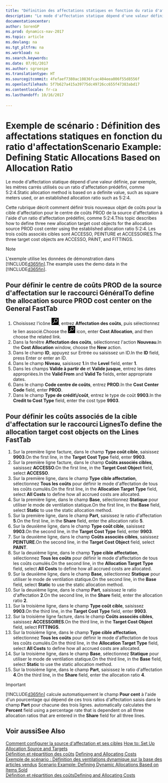 ```yaml
---
title: "Définition des affectations statiques en fonction du ratio d'affectation"
description: "Le mode d'affectation statique dépend d'une valeur définie, par exemple, les mètres carrés utilisés ou un ratio d'affectation prédéfini, comme 5:2:4."
documentationcenter: 
author: SorenGP
ms.prod: dynamics-nav-2017
ms.topic: article
ms.devlang: na
ms.tgt_pltfrm: na
ms.workload: na
ms.search.keywords: 
ms.date: 07/01/2017
ms.author: sgroespe
ms.translationtype: HT
ms.sourcegitcommit: 4fefaef7380ac10836fcac404eea006f55d8556f
ms.openlocfilehash: 5f7b627a415a39775dc49726cc655f47383abd17
ms.contentlocale: fr-ca
ms.lasthandoff: 10/16/2017

---
```

# <a name="scenario-example-defining-static-allocations-based-on-allocation-ratio"></a><span data-ttu-id="8dfdd-103">Exemple de scénario : Définition des affectations statiques en fonction du ratio d'affectation</span><span class="sxs-lookup"><span data-stu-id="8dfdd-103">Scenario Example: Defining Static Allocations Based on Allocation Ratio</span></span>
<span data-ttu-id="8dfdd-104">Le mode d'affectation statique dépend d'une valeur définie, par exemple, les mètres carrés utilisés ou un ratio d'affectation prédéfini, comme 5:2:4.</span><span class="sxs-lookup"><span data-stu-id="8dfdd-104">Static allocation method is based on a definite value, such as square meters used, or an established allocation ratio such as 5:2:4.</span></span>  

<span data-ttu-id="8dfdd-105">Cette rubrique décrit comment définir trois nouveaux objet de coûts pour la cible d'affectation pour le centre de coûts PROD de la source d'affectation à l'aide d'un ratio d'affectation prédéfini, comme 5:2:4.</span><span class="sxs-lookup"><span data-stu-id="8dfdd-105">This topic describes how to define three new allocation target cost objects for the allocation source PROD cost center using the established allocation ratio 5:2:4.</span></span> <span data-ttu-id="8dfdd-106">Les trois coûts associés cibles sont ACCESSO, PEINTURE et ACCESSOIRES.</span><span class="sxs-lookup"><span data-stu-id="8dfdd-106">The three target cost objects are ACCESSO, PAINT, and FITTINGS.</span></span>  

> [!NOTE]  
>  <span data-ttu-id="8dfdd-107">L'exemple utilise les données de démonstration dans [!INCLUDE[d365fin](includes/d365fin_md.md)].</span><span class="sxs-lookup"><span data-stu-id="8dfdd-107">The example uses the demo data in the [!INCLUDE[d365fin](includes/d365fin_md.md)].</span></span>  

## <a name="to-define-the-allocation-source-prod-cost-center-on-the-general-fasttab"></a><span data-ttu-id="8dfdd-108">Pour définir le centre de coûts PROD de la source d'affectation sur le raccourci Général</span><span class="sxs-lookup"><span data-stu-id="8dfdd-108">To define the allocation source PROD cost center on the General FastTab</span></span>  

1.  <span data-ttu-id="8dfdd-109">Choisissez l'icône ![Page ou rapport pour la recherche](media/ui-search/search_small.png "icône Page ou rapport pour la recherche"), entrez **Affectation des coûts**, puis sélectionnez le lien associé.</span><span class="sxs-lookup"><span data-stu-id="8dfdd-109">Choose the ![Search for Page or Report](media/ui-search/search_small.png "Search for Page or Report icon") icon, enter **Cost Allocation**, and then choose the related link.</span></span>  
2.  <span data-ttu-id="8dfdd-110">Dans la fenêtre **Affectation des coûts**, sélectionnez l'action **Nouveau**.</span><span class="sxs-lookup"><span data-stu-id="8dfdd-110">In the **Cost Allocation** window, choose the **New** action.</span></span>  
3.  <span data-ttu-id="8dfdd-111">Dans le champ **ID**, appuyez sur Entrée ou saisissez un ID.</span><span class="sxs-lookup"><span data-stu-id="8dfdd-111">In the **ID** field, press Enter or enter an ID.</span></span>  
4.  <span data-ttu-id="8dfdd-112">Dans le champ **Niveau**, saisissez **1**.</span><span class="sxs-lookup"><span data-stu-id="8dfdd-112">In the **Level** field, enter **1**.</span></span>  
5.  <span data-ttu-id="8dfdd-113">Dans les champs **Valide à partir de** et **Valide jusque**, entrez les dates appropriées.</span><span class="sxs-lookup"><span data-stu-id="8dfdd-113">In the **Valid From** and **Valid To** fields, enter appropriate dates.</span></span>  
6.  <span data-ttu-id="8dfdd-114">Dans le champ **Code centre de coûts**, entrez **PROD**.</span><span class="sxs-lookup"><span data-stu-id="8dfdd-114">In the **Cost Center Code** field, enter **PROD**.</span></span>  
7.  <span data-ttu-id="8dfdd-115">Dans le champ **Type de crédit\\\/coût**, entrez le type de coût **9903**.</span><span class="sxs-lookup"><span data-stu-id="8dfdd-115">In the **Credit to Cost Type** field, enter the cost type **9903**.</span></span>  

## <a name="to-define-the-allocation-target-cost-objects-on-the-lines-fasttab"></a><span data-ttu-id="8dfdd-116">Pour définir les coûts associés de la cible d'affectation sur le raccourci Lignes</span><span class="sxs-lookup"><span data-stu-id="8dfdd-116">To define the allocation target cost objects on the Lines FastTab</span></span>  

1.  <span data-ttu-id="8dfdd-117">Sur la première ligne facture, dans le champ **Type coût cible**, saisissez **9903**.</span><span class="sxs-lookup"><span data-stu-id="8dfdd-117">On the first line, in the **Target Cost Type** field, enter **9903**.</span></span>  
2.  <span data-ttu-id="8dfdd-118">Sur la première ligne facture, dans le champ **Coûts associés cibles**, saisissez **ACCESSO**.</span><span class="sxs-lookup"><span data-stu-id="8dfdd-118">On the first line, in the **Target Cost Object** field, select **ACCESSO**.</span></span>  
3.  <span data-ttu-id="8dfdd-119">Sur la première ligne, dans le champ **Type cible affectation**, sélectionnez **Tous les coûts** pour définir le mode d'affectation de tous les coûts cumulés.</span><span class="sxs-lookup"><span data-stu-id="8dfdd-119">On the first line, in the **Allocation Target Type** field, select **All Costs** to define how all accrued costs are allocated.</span></span>  
4.  <span data-ttu-id="8dfdd-120">Sur la première ligne, dans le champ **Base**, sélectionnez **Statique** pour utiliser le mode de ventilation statique.</span><span class="sxs-lookup"><span data-stu-id="8dfdd-120">On the first line, in the **Base** field, select **Static** to use the static allocation method.</span></span>  
5.  <span data-ttu-id="8dfdd-121">Sur la première ligne, dans le champ **Part**, saisissez le ratio d'affectation **5**.</span><span class="sxs-lookup"><span data-stu-id="8dfdd-121">On the first line, in the **Share** field, enter the allocation ratio **5**.</span></span>  
6.  <span data-ttu-id="8dfdd-122">Sur la deuxième ligne, dans le champ **Type coût cible**, saisissez **9903**.</span><span class="sxs-lookup"><span data-stu-id="8dfdd-122">On the second line, in the **Target Cost Type** field, enter **9903**.</span></span>  
7.  <span data-ttu-id="8dfdd-123">Sur la deuxième ligne, dans le champ **Coûts associés cibles**, saisissez **PEINTURE**.</span><span class="sxs-lookup"><span data-stu-id="8dfdd-123">On the second line, in the **Target Cost Object** field, select **PAINT**.</span></span>  
8.  <span data-ttu-id="8dfdd-124">Sur la deuxième ligne, dans le champ **Type cible affectation**, sélectionnez **Tous les coûts** pour définir le mode d'affectation de tous les coûts cumulés.</span><span class="sxs-lookup"><span data-stu-id="8dfdd-124">On the second line, in the **Allocation Target Type** field, select **All Costs** to define how all accrued costs are allocated.</span></span>  
9. <span data-ttu-id="8dfdd-125">Sur la deuxième ligne, dans le champ **Base**, sélectionnez **Statique** pour utiliser le mode de ventilation statique.</span><span class="sxs-lookup"><span data-stu-id="8dfdd-125">On the second line, in the **Base** field, select **Static** to use the static allocation method.</span></span>  
10. <span data-ttu-id="8dfdd-126">Sur la deuxième ligne, dans le champ **Part**, saisissez le ratio d'affectation **2**.</span><span class="sxs-lookup"><span data-stu-id="8dfdd-126">On the second line, in the **Share** field, enter the allocation ratio **2**.</span></span>  
11. <span data-ttu-id="8dfdd-127">Sur la troisième ligne, dans le champ **Type coût cible**, saisissez **9903**.</span><span class="sxs-lookup"><span data-stu-id="8dfdd-127">On the third line, in the **Target Cost Type** field, enter **9903**.</span></span>  
12. <span data-ttu-id="8dfdd-128">Sur la troisième ligne facture, dans le champ **Coûts associés cibles**, saisissez **ACCESSOIRES**.</span><span class="sxs-lookup"><span data-stu-id="8dfdd-128">On the third line, in the **Target Cost Object** field, select **FITTINGS**.</span></span>  
13. <span data-ttu-id="8dfdd-129">Sur la troisième ligne, dans le champ **Type cible affectation**, sélectionnez **Tous les coûts** pour définir le mode d'affectation de tous les coûts cumulés.</span><span class="sxs-lookup"><span data-stu-id="8dfdd-129">On the third line, in the **Allocation Target Type** field, select **All Costs** to define how all accrued costs are allocated.</span></span>  
14. <span data-ttu-id="8dfdd-130">Sur la troisième ligne, dans le champ **Base**, sélectionnez **Statique** pour utiliser le mode de ventilation statique.</span><span class="sxs-lookup"><span data-stu-id="8dfdd-130">On the third line, in the **Base** field, select **Static** to use the static allocation method.</span></span>  
15. <span data-ttu-id="8dfdd-131">Sur la troisième ligne, dans le champ **Part**, saisissez le ratio d'affectation **4**.</span><span class="sxs-lookup"><span data-stu-id="8dfdd-131">On the third line, in the **Share** field, enter the allocation ratio **4**.</span></span>  

> [!IMPORTANT]  
>  [!INCLUDE[d365fin](includes/d365fin_md.md)]<span data-ttu-id="8dfdd-132"> calcule automatiquement le champ **Pour cent** à l'aide d'un pourcentage qui dépend de ces trois ratios d'affectation saisis dans le champ **Part** pour chacune des trois lignes.</span><span class="sxs-lookup"><span data-stu-id="8dfdd-132"> automatically calculates the **Percent** field using a percentage rate that is dependent on all three allocation ratios that are entered in the **Share** field for all three lines.</span></span>  

## <a name="see-also"></a><span data-ttu-id="8dfdd-133">Voir aussi</span><span class="sxs-lookup"><span data-stu-id="8dfdd-133">See Also</span></span>  
<span data-ttu-id="8dfdd-134">[Comment configurer la source d'affectation et ses cibles](finance-how-to-set-up-allocation-source-and-targets.md) </span><span class="sxs-lookup"><span data-stu-id="8dfdd-134">[How to: Set Up Allocation Source and Targets](finance-how-to-set-up-allocation-source-and-targets.md) </span></span>  
<span data-ttu-id="8dfdd-135">[Définition et répartition des coûts](finance-define-and-allocate-costs.md) </span><span class="sxs-lookup"><span data-stu-id="8dfdd-135">[Defining and Allocating Costs](finance-define-and-allocate-costs.md) </span></span>  
<span data-ttu-id="8dfdd-136">[Exemple de scénario : Définition des ventilations dynamique sur la base des articles vendus](finance-scenario-example-defining-dynamic-allocations-based-on-items-sold.md) </span><span class="sxs-lookup"><span data-stu-id="8dfdd-136">[Scenario Example: Defining Dynamic Allocations Based on Items Sold](finance-scenario-example-defining-dynamic-allocations-based-on-items-sold.md) </span></span>  
[<span data-ttu-id="8dfdd-137">Définition et répartition des coûts</span><span class="sxs-lookup"><span data-stu-id="8dfdd-137">Defining and Allocating Costs</span></span>](finance-define-and-allocate-costs.md)

